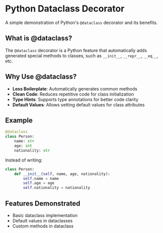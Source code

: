# Python Dataclass Decorator

A simple demonstration of Python's `@dataclass` decorator and its benefits.

## What is @dataclass?

The `@dataclass` decorator is a Python feature that automatically adds generated special methods to classes, such as `__init__`, `__repr__`, `__eq__`, etc.

## Why Use @dataclass?

- **Less Boilerplate**: Automatically generates common methods
- **Clean Code**: Reduces repetitive code for class initialization
- **Type Hints**: Supports type annotations for better code clarity
- **Default Values**: Allows setting default values for class attributes

## Example

```python
@dataclass
class Person:
    name: str
    age: int
    nationality: str
```

Instead of writing:
```python
class Person:
    def __init__(self, name, age, nationality):
        self.name = name
        self.age = age
        self.nationality = nationality
```

## Features Demonstrated
- Basic dataclass implementation
- Default values in dataclasses
- Custom methods in dataclass 